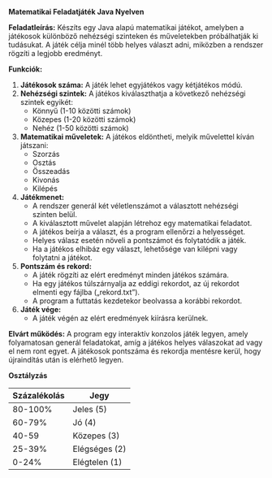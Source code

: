 **Matematikai Feladatjáték Java Nyelven**

**Feladatleírás:**
Készíts egy Java alapú matematikai játékot, amelyben a játékosok különböző nehézségi szinteken és műveletekben próbálhatják ki tudásukat. A játék célja minél több helyes választ adni, miközben a rendszer rögzíti a legjobb eredményt.

**Funkciók:**
1. **Játékosok száma:** A játék lehet egyjátékos vagy kétjátékos módú.
2. **Nehézségi szintek:** A játékos kiválaszthatja a következő nehézségi szintek egyikét:
   - Könnyű (1-10 közötti számok)
   - Közepes (1-20 közötti számok)
   - Nehéz (1-50 közötti számok)
3. **Matematikai műveletek:** A játékos eldöntheti, melyik művelettel kíván játszani:
   - Szorzás
   - Osztás
   - Összeadás
   - Kivonás
   - Kilépés
4. **Játékmenet:**
   - A rendszer generál két véletlenszámot a választott nehézségi szinten belül.
   - A kiválasztott művelet alapján létrehoz egy matematikai feladatot.
   - A játékos beírja a választ, és a program ellenőrzi a helyességet.
   - Helyes válasz esetén növeli a pontszámot és folytatódik a játék.
   - Ha a játékos elhibáz egy választ, lehetősége van kilépni vagy folytatni a játékot.
5. **Pontszám és rekord:**
   - A játék rögzíti az elért eredményt minden játékos számára.
   - Ha egy játékos túlszárnyalja az eddigi rekordot, az új rekordot elmenti egy fájlba („rekord.txt”).
   - A program a futtatás kezdetekor beolvassa a korábbi rekordot.
6. **Játék vége:**
   - A játék végén az elért eredmények kiírásra kerülnek.

**Elvárt működés:**
A program egy interaktív konzolos játék legyen, amely folyamatosan generál feladatokat, amíg a játékos helyes válaszokat ad vagy el nem ront egyet. A játékosok pontszáma és rekordja mentésre kerül, hogy újraindítás után is elérhető legyen.

**Osztályzás**

| Százalékolás | Jegy |
|----------|----------|
| 80-100%   | Jeles (5)   |
| 60-79%   | Jó (4)   |
| 40-59   | Közepes (3)   |
| 25-39%   | Elégséges (2)   |
| 0-24%   | Elégtelen (1)   |
